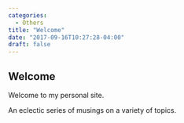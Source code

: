 ```yaml
---
categories:
  - Others
title: "Welcome"
date: "2017-09-16T10:27:28-04:00"
draft: false
---
```

## Welcome

Welcome to my personal site.

An eclectic series of musings on a variety of topics.
